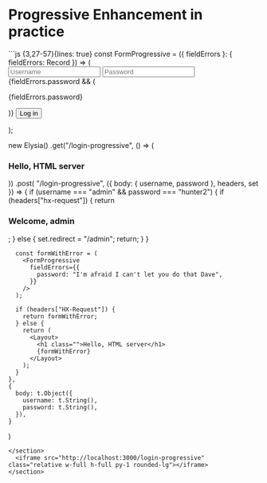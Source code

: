 # Progressive Enhancement in practice

<section class="grid cols-2 auto-cols-fr gap-2 h-full pb-8">
<section class="flex max-h-full overflow-y-auto overflow-x-visible text-xs">
```js {3,27-57}{lines: true}
const FormProgressive = ({ fieldErrors }: { fieldErrors: Record<string, string> }) => (
  <form
    action="/login-progressive"
    method="POST"
    hx-boost="true"
    hx-target="this"
    class="flex flex-col gap-4"
  >
    <input type="text" name="username" placeholder="Username" class="p-2" />
    <input type="text" name="password" placeholder="Password" class="p-2" />
    {fieldErrors.password && (
      <p class="text-red-500 m-0">{fieldErrors.password}</p>
    )}
    <button type="submit" class="btn btn-primary">
      Log in
    </button>
  </form>
);

new Elysia()
  .get("/login-progressive", () => (
    <Layout>
      <h1 class="">Hello, HTML server</h1>
      <FormHTMX fieldErrors={{}} />
    </Layout>
  ))
  .post(
    "/login-progressive",
    ({ body: { username, password }, headers, set }) => {
      if (username === "admin" && password === "hunter2") {
        if (headers["hx-request"]) {
          return <h1 class="">Welcome, admin</h1>;
        } else {
          set.redirect = "/admin";
          return;
        }
      }

      const formWithError = (
        <FormProgressive
          fieldErrors={{
            password: "I'm afraid I can't let you do that Dave",
          }}
        />
      );

      if (headers["HX-Request"]) {
        return formWithError;
      } else {
        return (
          <Layout>
            <h1 class="">Hello, HTML server</h1>
            {formWithError}
          </Layout>
        );
      }
    },
    {
      body: t.Object({
        username: t.String(),
        password: t.String(),
      }),
    }
  )

```
</section>
  <iframe src="http://localhost:3000/login-progressive" class="relative w-full h-full py-1 rounded-lg"></iframe>
</section>